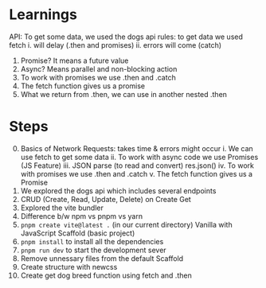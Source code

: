 # Learnings

API: To get some data, we used the dogs api
rules:
to get data we used fetch
i. will delay (.then and promises)
ii. errors will come (catch)

1. Promise? It means a future value
2. Async? Means parallel and non-blocking action
3. To work with promises we use .then and .catch
4. The fetch function gives us a promise
5. What we return from .then, we can use in another nested .then

# Steps

0. Basics of Network Requests: takes time & errors might occur
   i. We can use fetch to get some data
   ii. To work with async code we use Promises (JS Feature)
   iii. JSON parse (to read and convert) res.json()
   iv. To work with promises we use .then and .catch
   v. The fetch function gives us a Promise
1. We explored the dogs api which includes several endpoints
2. CRUD (Create, Read, Update, Delete) on Create Get
3. Explored the vite bundler
4. Difference b/w npm vs pnpm vs yarn
5. `pnpm create vite@latest .` (in our current directory)
   Vanilla with JavaScript
   Scaffold (basic project)
6. `pnpm install` to install all the dependencies
7. `pnpm run dev` to start the development sever
8. Remove unnessary files from the default Scaffold
9. Create structure with newcss
10. Create get dog breed function using fetch and .then
